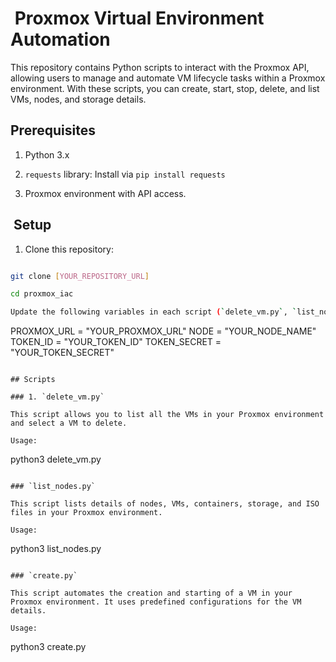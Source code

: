 #  Proxmox Virtual Environment Automation

This repository contains Python scripts to interact with the Proxmox API, allowing users to manage and automate VM lifecycle tasks within a Proxmox environment. With these scripts, you can create, start, stop, delete, and list VMs, nodes, and storage details.

## Prerequisites

1. Python 3.x

2. `requests` library: Install via `pip install requests`

3. Proxmox environment with API access.

##  Setup

1. Clone this repository:

```bash

git clone [YOUR_REPOSITORY_URL]

cd proxmox_iac

Update the following variables in each script (`delete_vm.py`, `list_nodes.py`, `create.py`) to match your Proxmox environment:

```
PROXMOX_URL = "YOUR_PROXMOX_URL"
NODE = "YOUR_NODE_NAME"
TOKEN_ID = "YOUR_TOKEN_ID"
TOKEN_SECRET = "YOUR_TOKEN_SECRET"
```

## Scripts

### 1. `delete_vm.py`

This script allows you to list all the VMs in your Proxmox environment and select a VM to delete.

Usage:

```
python3 delete_vm.py
```

### `list_nodes.py`

This script lists details of nodes, VMs, containers, storage, and ISO files in your Proxmox environment.

Usage:

```
python3 list_nodes.py
```

### `create.py`

This script automates the creation and starting of a VM in your Proxmox environment. It uses predefined configurations for the VM details.

Usage:

```
python3 create.py
```